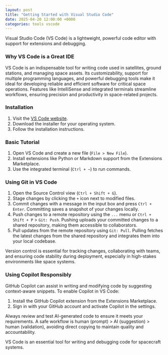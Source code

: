```yaml
---
layout: post
title: "Getting Started with Visual Studio Code"
date: 2025-04-20 12:00:00 +0000
categories: tools vscode
---
```


Visual Studio Code (VS Code) is a lightweight, powerful code editor with support for extensions and debugging.

### Why VS Code is a Great IDE

VS Code is an indispensable tool for writing code used in satellites, ground stations, and managing space assets. Its customizability, support for multiple programming languages, and powerful debugging tools make it ideal for developing reliable and efficient software for critical space operations. Features like IntelliSense and integrated terminals streamline workflows, ensuring precision and productivity in space-related projects.

### Installation

1. Visit the [VS Code website](https://code.visualstudio.com/).
2. Download the installer for your operating system.
3. Follow the installation instructions.

### Basic Tutorial

1. Open VS Code and create a new file (`File > New File`).
2. Install extensions like Python or Markdown support from the Extensions Marketplace.
3. Use the integrated terminal (`Ctrl + ~`) to run commands.

### Using Git in VS Code

1. Open the Source Control view (`Ctrl + Shift + G`).
2. Stage changes by clicking the `+` icon next to modified files.
3. Commit changes with a message in the input box and press `Ctrl + Enter`. Committing saves a snapshot of your changes locally.
4. Push changes to a remote repository using the `...` menu or `Ctrl + Shift + P` > `Git: Push`. Pushing uploads your committed changes to a shared repository, making them accessible to collaborators.
5. Pull updates from the remote repository using `Git: Pull`. Pulling fetches the latest changes from the shared repository and integrates them into your local codebase.

Version control is essential for tracking changes, collaborating with teams, and ensuring code stability during deployment, especially in high-stakes environments like space systems.

### Using Copilot Responsibly

GitHub Copilot can assist in writing and modifying code by suggesting context-aware snippets. To enable Copilot in VS Code:
1. Install the GitHub Copilot extension from the Extensions Marketplace.
2. Sign in with your GitHub account and activate Copilot in the settings.

Always review and test AI-generated code to ensure it meets your requirements. A safe workflow is human (prompt) > AI (suggestion) > human (validation), avoiding direct copying to maintain quality and accountability.

VS Code is an essential tool for writing and debugging code for spacecraft systems.
